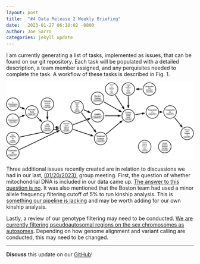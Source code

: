 ```yaml
---
layout: post
title:  "#4 Data Release 2 Weekly Briefing"
date:   2023-01-27 06:10:02 -0800
author: Joe Sarro
categories: jekyll update
---
```


I am currently generating a list of tasks, implemented as issues, that can be found on our git repository. Each task will be populated with a detailed description, a team member assigned, and any perquisites needed to complete the task. A workflow of these tasks is described in Fig. 1. 

![Fig 1. Graph describing the workflow of tasks needed to be performed to complete Data Release 2](/assets/Data-release-2-task-workflow-with-labels.png)

Three additional issues recently created are in relation to discussions we had in our last, [(01/20/2023)](https://github.com/va-big-data-genomics/va-big-data-genomics.github.io/blob/main/_posts/2023-01-20-Data-Release2-Update-Joe-Sarro.markdown), group meeting. First, the question of whether mitochondrial DNA is included in our data came up. [The answer to this question is no](https://github.com/va-big-data-genomics/mvp-wgs-snp-indel-release/issues/39). It was also mentioned that the Boston team had used a minor allele frequency filtering cutoff of 5% to run kinship analysis. This is [something our pipeline is lacking](https://github.com/va-big-data-genomics/mvp-wgs-snp-indel-release/issues/38) and may be worth adding for our own kinship analysis. 

Lastly, a review of our genotype filtering may need to be conducted. [We are currently filtering pseudoautosomal regions on the sex chromosomes as autosomes](https://github.com/va-big-data-genomics/mvp-wgs-snp-indel-release/issues/37). Depending on how genome alignment and variant calling are conducted, this may need to be changed.

---

**Discuss** this update on our [GitHub](https://github.com/orgs/va-big-data-genomics/discussions/1)!
